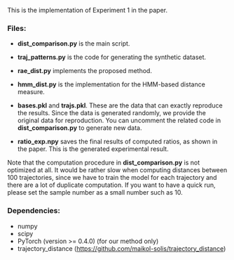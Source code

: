 This is the implementation of Experiment 1 in the paper. 

### Files:
- **dist_comparison.py** is the main script.
- **traj_patterns.py** is the code for generating the synthetic dataset.
- **rae_dist.py** implements the proposed method.
- **hmm_dist.py** is the implementation for the HMM-based distance measure.

- **bases.pkl** and **trajs.pkl**. These are the data that can exactly reproduce the results. Since the data is generated randomly, we provide the original data for reproduction. You can uncomment the related code in **dist_comparison.py** to generate new data.
- **ratio_exp.npy** saves the final results of computed ratios, as shown in the paper. This is the generated experimental result.

Note that the computation procedure in **dist_comparison.py** is not optimized at all. It would be rather slow when computing distances between 100 trajectories, since we have to train the model for each trajectory and there are a lot of duplicate computation. If you want to have a quick run, please set the sample number as a small number such as 10.

### Dependencies:
- numpy
- scipy
- PyTorch (version >= 0.4.0) (for our method only)
- trajectory_distance (https://github.com/maikol-solis/trajectory_distance)
